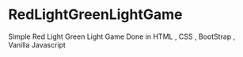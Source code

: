 # RedLightGreenLightGame
Simple Red Light Green Light Game Done in HTML , CSS , BootStrap , Vanilla Javascript
